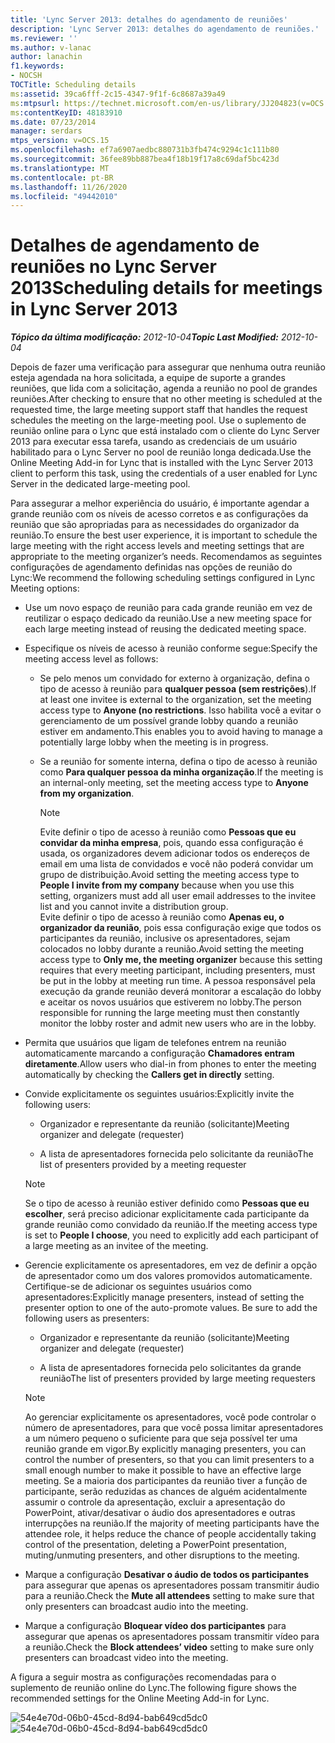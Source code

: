 ```yaml
---
title: 'Lync Server 2013: detalhes do agendamento de reuniões'
description: 'Lync Server 2013: detalhes do agendamento de reuniões.'
ms.reviewer: ''
ms.author: v-lanac
author: lanachin
f1.keywords:
- NOCSH
TOCTitle: Scheduling details
ms:assetid: 39ca6fff-2c15-4347-9f1f-6c8687a39a49
ms:mtpsurl: https://technet.microsoft.com/en-us/library/JJ204823(v=OCS.15)
ms:contentKeyID: 48183910
ms.date: 07/23/2014
manager: serdars
mtps_version: v=OCS.15
ms.openlocfilehash: ef7a6907aedbc880731b3fb474c9294c1c111b80
ms.sourcegitcommit: 36fee89bb887bea4f18b19f17a8c69daf5bc423d
ms.translationtype: MT
ms.contentlocale: pt-BR
ms.lasthandoff: 11/26/2020
ms.locfileid: "49442010"
---
```

# <a name="scheduling-details-for-meetings-in-lync-server-2013"></a><span data-ttu-id="4ed22-103">Detalhes de agendamento de reuniões no Lync Server 2013</span><span class="sxs-lookup"><span data-stu-id="4ed22-103">Scheduling details for meetings in Lync Server 2013</span></span>

<div data-xmlns="http://www.w3.org/1999/xhtml">

<div class="topic" data-xmlns="http://www.w3.org/1999/xhtml" data-msxsl="urn:schemas-microsoft-com:xslt" data-cs="https://msdn.microsoft.com/">

<div data-asp="https://msdn2.microsoft.com/asp">



</div>

<div id="mainSection">

<div id="mainBody"><span data-ttu-id="4ed22-104">

<span> </span></span><span class="sxs-lookup"><span data-stu-id="4ed22-104">

<span> </span></span></span>

<span data-ttu-id="4ed22-105">_**Tópico da última modificação:** 2012-10-04_</span><span class="sxs-lookup"><span data-stu-id="4ed22-105">_**Topic Last Modified:** 2012-10-04_</span></span>

<span data-ttu-id="4ed22-106">Depois de fazer uma verificação para assegurar que nenhuma outra reunião esteja agendada na hora solicitada, a equipe de suporte a grandes reuniões, que lida com a solicitação, agenda a reunião no pool de grandes reuniões.</span><span class="sxs-lookup"><span data-stu-id="4ed22-106">After checking to ensure that no other meeting is scheduled at the requested time, the large meeting support staff that handles the request schedules the meeting on the large-meeting pool.</span></span> <span data-ttu-id="4ed22-107">Use o suplemento de reunião online para o Lync que está instalado com o cliente do Lync Server 2013 para executar essa tarefa, usando as credenciais de um usuário habilitado para o Lync Server no pool de reunião longa dedicada.</span><span class="sxs-lookup"><span data-stu-id="4ed22-107">Use the Online Meeting Add-in for Lync that is installed with the Lync Server 2013 client to perform this task, using the credentials of a user enabled for Lync Server in the dedicated large-meeting pool.</span></span>

<span data-ttu-id="4ed22-108">Para assegurar a melhor experiência do usuário, é importante agendar a grande reunião com os níveis de acesso corretos e as configurações da reunião que são apropriadas para as necessidades do organizador da reunião.</span><span class="sxs-lookup"><span data-stu-id="4ed22-108">To ensure the best user experience, it is important to schedule the large meeting with the right access levels and meeting settings that are appropriate to the meeting organizer’s needs.</span></span> <span data-ttu-id="4ed22-109">Recomendamos as seguintes configurações de agendamento definidas nas opções de reunião do Lync:</span><span class="sxs-lookup"><span data-stu-id="4ed22-109">We recommend the following scheduling settings configured in Lync Meeting options:</span></span>

  - <span data-ttu-id="4ed22-110">Use um novo espaço de reunião para cada grande reunião em vez de reutilizar o espaço dedicado da reunião.</span><span class="sxs-lookup"><span data-stu-id="4ed22-110">Use a new meeting space for each large meeting instead of reusing the dedicated meeting space.</span></span>

  - <span data-ttu-id="4ed22-111">Especifique os níveis de acesso à reunião conforme segue:</span><span class="sxs-lookup"><span data-stu-id="4ed22-111">Specify the meeting access level as follows:</span></span>
    
      - <span data-ttu-id="4ed22-112">Se pelo menos um convidado for externo à organização, defina o tipo de acesso à reunião para **qualquer pessoa (sem restrições**).</span><span class="sxs-lookup"><span data-stu-id="4ed22-112">If at least one invitee is external to the organization, set the meeting access type to **Anyone (no restrictions**.</span></span> <span data-ttu-id="4ed22-113">Isso habilita você a evitar o gerenciamento de um possível grande lobby quando a reunião estiver em andamento.</span><span class="sxs-lookup"><span data-stu-id="4ed22-113">This enables you to avoid having to manage a potentially large lobby when the meeting is in progress.</span></span>
    
      - <span data-ttu-id="4ed22-114">Se a reunião for somente interna, defina o tipo de acesso à reunião como **Para qualquer pessoa da minha organização**.</span><span class="sxs-lookup"><span data-stu-id="4ed22-114">If the meeting is an internal-only meeting, set the meeting access type to **Anyone from my organization**.</span></span>
        
        <div>
        

        > [!NOTE]  
        > <span data-ttu-id="4ed22-115">Evite definir o tipo de acesso à reunião como <STRONG>Pessoas que eu convidar da minha empresa</STRONG>, pois, quando essa configuração é usada, os organizadores devem adicionar todos os endereços de email em uma lista de convidados e você não poderá convidar um grupo de distribuição.</span><span class="sxs-lookup"><span data-stu-id="4ed22-115">Avoid setting the meeting access type to <STRONG>People I invite from my company</STRONG> because when you use this setting, organizers must add all user email addresses to the invitee list and you cannot invite a distribution group.</span></span><BR><span data-ttu-id="4ed22-116">Evite definir o tipo de acesso à reunião como <STRONG>Apenas eu, o organizador da reunião</STRONG>, pois essa configuração exige que todos os participantes da reunião, inclusive os apresentadores, sejam colocados no lobby durante a reunião.</span><span class="sxs-lookup"><span data-stu-id="4ed22-116">Avoid setting the meeting access type to <STRONG>Only me, the meeting organizer</STRONG> because this setting requires that every meeting participant, including presenters, must be put in the lobby at meeting run time.</span></span> <span data-ttu-id="4ed22-117">A pessoa responsável pela execução da grande reunião deverá monitorar a escalação do lobby e aceitar os novos usuários que estiverem no lobby.</span><span class="sxs-lookup"><span data-stu-id="4ed22-117">The person responsible for running the large meeting must then constantly monitor the lobby roster and admit new users who are in the lobby.</span></span>

        
        </div>

  - <span data-ttu-id="4ed22-118">Permita que usuários que ligam de telefones entrem na reunião automaticamente marcando a configuração **Chamadores entram diretamente**.</span><span class="sxs-lookup"><span data-stu-id="4ed22-118">Allow users who dial-in from phones to enter the meeting automatically by checking the **Callers get in directly** setting.</span></span>

  - <span data-ttu-id="4ed22-119">Convide explicitamente os seguintes usuários:</span><span class="sxs-lookup"><span data-stu-id="4ed22-119">Explicitly invite the following users:</span></span>
    
      - <span data-ttu-id="4ed22-120">Organizador e representante da reunião (solicitante)</span><span class="sxs-lookup"><span data-stu-id="4ed22-120">Meeting organizer and delegate (requester)</span></span>
    
      - <span data-ttu-id="4ed22-121">A lista de apresentadores fornecida pelo solicitante da reunião</span><span class="sxs-lookup"><span data-stu-id="4ed22-121">The list of presenters provided by a meeting requester</span></span>
    
    <div>
    

    > [!NOTE]  
    > <span data-ttu-id="4ed22-122">Se o tipo de acesso à reunião estiver definido como <STRONG>Pessoas que eu escolher</STRONG>, será preciso adicionar explicitamente cada participante da grande reunião como convidado da reunião.</span><span class="sxs-lookup"><span data-stu-id="4ed22-122">If the meeting access type is set to <STRONG>People I choose</STRONG>, you need to explicitly add each participant of a large meeting as an invitee of the meeting.</span></span>

    
    </div>

  - <span data-ttu-id="4ed22-p105">Gerencie explicitamente os apresentadores, em vez de definir a opção de apresentador como um dos valores promovidos automaticamente. Certifique-se de adicionar os seguintes usuários como apresentadores:</span><span class="sxs-lookup"><span data-stu-id="4ed22-p105">Explicitly manage presenters, instead of setting the presenter option to one of the auto-promote values. Be sure to add the following users as presenters:</span></span>
    
      - <span data-ttu-id="4ed22-125">Organizador e representante da reunião (solicitante)</span><span class="sxs-lookup"><span data-stu-id="4ed22-125">Meeting organizer and delegate (requester)</span></span>
    
      - <span data-ttu-id="4ed22-126">A lista de apresentadores fornecida pelo solicitantes da grande reunião</span><span class="sxs-lookup"><span data-stu-id="4ed22-126">The list of presenters provided by large meeting requesters</span></span>
    
    <div>
    

    > [!NOTE]  
    > <span data-ttu-id="4ed22-127">Ao gerenciar explicitamente os apresentadores, você pode controlar o número de apresentadores, para que você possa limitar apresentadores a um número pequeno o suficiente para que seja possível ter uma reunião grande em vigor.</span><span class="sxs-lookup"><span data-stu-id="4ed22-127">By explicitly managing presenters, you can control the number of presenters, so that you can limit presenters to a small enough number to make it possible to have an effective large meeting.</span></span> <span data-ttu-id="4ed22-128">Se a maioria dos participantes da reunião tiver a função de participante, serão reduzidas as chances de alguém acidentalmente assumir o controle da apresentação, excluir a apresentação do PowerPoint, ativar/desativar o áudio dos apresentadores e outras interrupções na reunião.</span><span class="sxs-lookup"><span data-stu-id="4ed22-128">If the majority of meeting participants have the attendee role, it helps reduce the chance of people accidentally taking control of the presentation, deleting a PowerPoint presentation, muting/unmuting presenters, and other disruptions to the meeting.</span></span>

    
    </div>

  - <span data-ttu-id="4ed22-129">Marque a configuração **Desativar o áudio de todos os participantes** para assegurar que apenas os apresentadores possam transmitir áudio para a reunião.</span><span class="sxs-lookup"><span data-stu-id="4ed22-129">Check the **Mute all attendees** setting to make sure that only presenters can broadcast audio into the meeting.</span></span>

  - <span data-ttu-id="4ed22-130">Marque a configuração **Bloquear vídeo dos participantes** para assegurar que apenas os apresentadores possam transmitir vídeo para a reunião.</span><span class="sxs-lookup"><span data-stu-id="4ed22-130">Check the **Block attendees’ video** setting to make sure only presenters can broadcast video into the meeting.</span></span>

<span data-ttu-id="4ed22-131">A figura a seguir mostra as configurações recomendadas para o suplemento de reunião online do Lync.</span><span class="sxs-lookup"><span data-stu-id="4ed22-131">The following figure shows the recommended settings for the Online Meeting Add-in for Lync.</span></span>

<span data-ttu-id="4ed22-132">![54e4e70d-06b0-45cd-8d94-bab649cd5dc0](images/JJ204823.54e4e70d-06b0-45cd-8d94-bab649cd5dc0(OCS.15).jpg "54e4e70d-06b0-45cd-8d94-bab649cd5dc0")</span><span class="sxs-lookup"><span data-stu-id="4ed22-132">![54e4e70d-06b0-45cd-8d94-bab649cd5dc0](images/JJ204823.54e4e70d-06b0-45cd-8d94-bab649cd5dc0(OCS.15).jpg "54e4e70d-06b0-45cd-8d94-bab649cd5dc0")</span></span>

<span data-ttu-id="4ed22-133"></div>

<span> </span>

</div>

</div>

</span><span class="sxs-lookup"><span data-stu-id="4ed22-133"></div>

<span> </span>

</div>

</div>

</span></span></div>

